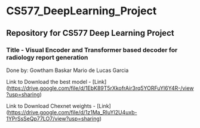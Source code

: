 # CS577_DeepLearning_Project
## Repository for CS577 Deep Learning Project 

### Title - Visual Encoder and Transformer based decoder for radiology report generation

Done by:
Gowtham Baskar
Mario de Lucas Garcia

Link to Download the best model  - [Link] (https://drive.google.com/file/d/1EbK89T5rXkofrAir3rq5YORFuYl6Y4R-/view?usp=sharing) 

Link to Download Chexnet weights - [Link] (https://drive.google.com/file/d/1z1Ma_RIuYl2U4uxb-1YPrSsSeQp77LO7/view?usp=sharing)
